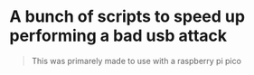 # A bunch of scripts to speed up performing a bad usb attack

> This was primarely made to use with a raspberry pi pico
